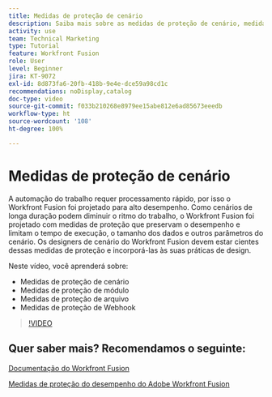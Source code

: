 ```yaml
---
title: Medidas de proteção de cenário
description: Saiba mais sobre as medidas de proteção de cenário, medidas de proteção de módulo, medidas de proteção de arquivo e medidas de proteção de webhook, tudo no  [!DNL Adobe Workfront Fusion].
activity: use
team: Technical Marketing
type: Tutorial
feature: Workfront Fusion
role: User
level: Beginner
jira: KT-9072
exl-id: 8d873fa6-20fb-418b-9e4e-dce59a98cd1c
recommendations: noDisplay,catalog
doc-type: video
source-git-commit: f033b210268e8979ee15abe812e6ad85673eeedb
workflow-type: ht
source-wordcount: '108'
ht-degree: 100%

---
```


# Medidas de proteção de cenário

A automação do trabalho requer processamento rápido, por isso o Workfront Fusion foi projetado para alto desempenho. Como cenários de longa duração podem diminuir o ritmo do trabalho, o Workfront Fusion foi projetado com medidas de proteção que preservam o desempenho e limitam o tempo de execução, o tamanho dos dados e outros parâmetros do cenário. Os designers de cenário do Workfront Fusion devem estar cientes dessas medidas de proteção e incorporá-las às suas práticas de design.

Neste vídeo, você aprenderá sobre:

* Medidas de proteção de cenário
* Medidas de proteção de módulo
* Medidas de proteção de arquivo
* Medidas de proteção de Webhook

>[!VIDEO](https://video.tv.adobe.com/v/335314/?quality=12&learn=on)

## Quer saber mais? Recomendamos o seguinte:

[Documentação do Workfront Fusion](https://experienceleague.adobe.com/docs/workfront/using/adobe-workfront-fusion/workfront-fusion-2.html?lang=br)

[Medidas de proteção do desempenho do Adobe Workfront Fusion](https://experienceleague.adobe.com/docs/workfront/using/adobe-workfront-fusion/get-started-with-workfront-fusion/fusion-performance-guardrails.html?lang=pt-BR)
